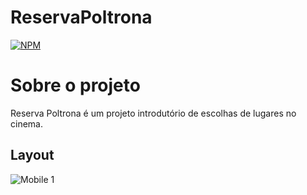 # ReservaPoltrona

[![NPM](https://img.shields.io/npm/l/react)](https://github.com/lourencotadeu/ReservaPoltrona/blob/main/LICENSE) 

# Sobre o projeto

Reserva Poltrona é um projeto introdutório de escolhas de lugares no cinema.

## Layout
![Mobile 1](https://user-images.githubusercontent.com/83564633/122852763-896f8e80-d2e7-11eb-8a86-52c31f2976e5.JPG)

